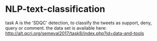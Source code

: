 # NLP-text-classification
task A is the 'SDQC' detection, to classify the tweets as support, deny, query or comment.
the data set is available here: http://alt.qcri.org/semeval2017/task8/index.php?id=data-and-tools
